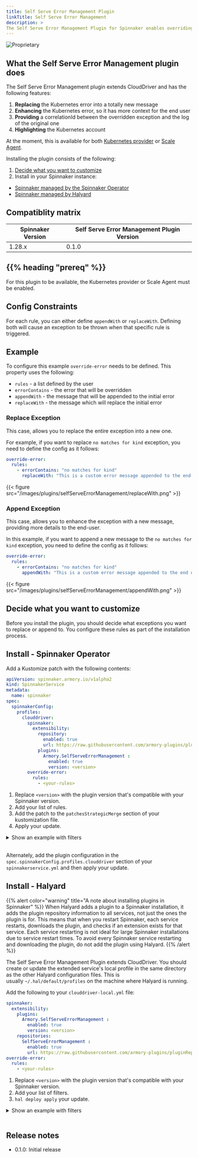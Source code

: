 ```yaml
---
title: Self Serve Error Management Plugin
linkTitle: Self Serve Error Management 
description: >
The Self Serve Error Management Plugin for Spinnaker enables overriding and customizing errors from CloudDriver or Scale Agent.
---
```


![Proprietary](/images/proprietary.svg)

## What the Self Serve Error Management plugin does

The Self Serve Error Management plugin extends CloudDriver and has the following features:

1. **Replacing** the Kubernetes error into a totally new message 
2. **Enhancing** the Kubernetes error, so it has more context for the end user
3. **Providing** a correlationId between the overridden exception and the log of the original one
4. **Highlighting** the Kubernetes account

At the moment, this is available for both [Kubernetes provider](https://spinnaker.io/docs/reference/providers/kubernetes-v2/) or [Scale Agent](https://docs.armory.io/plugins/scale-agent/install/).

Installing the plugin consists of the following:

1. [Decide what you want to customize](#decide-what-you-want-to-customize)
1. Install in your Spinnaker instance:
  * [Spinnaker managed by the Spinnaker Operator](#install---spinnaker-operator)
  * [Spinnaker managed by Halyard](#install---halyard)

## Compatiblity matrix

| Spinnaker Version | Self Serve Error Management Plugin Version |
|-------------------|-----------------------------|
| 1.28.x            | 0.1.0                       |

## {{% heading "prereq" %}}

For this plugin to be available, the Kubernetes provider or Scale Agent must be enabled.

## Config Constraints

For each rule, you can either define `appendWith` or `replaceWith`. Defining both will cause an exception to be thrown
when that specific rule is triggered.

## Example 

To configure this example `override-error` needs to be defined. This property uses the following:
- `rules` - a list defined by the user
- `errorContains` - the error that will be overridden
- `appendWith` - the message that will be appended to the initial error
- `replaceWith` - the message which will replace the initial error

### Replace Exception

This case, allows you to replace the entire exception into a new one. 

For example, if you want to replace `no matches for kind` exception, you need to define the config as it follows:

```yaml
override-error:
  rules:
    - errorContains: "no matches for kind"
      replaceWith: "This is a custom error message appended to the end of the error message"
```

{{< figure src="/images/plugins/selfServeErrorManagement/replaceWith.png" >}}

### Append Exception

This case, allows you to enhance the exception with a new message, providing more details to the end-user.

In this example, if you want to append a new message to the  `no matches for kind` exception, you need to define the config as it follows:

```yaml
override-error:
  rules:
    - errorContains: "no matches for kind"
      appendWith: "This is a custom error message appended to the end of the error message"
```

{{< figure src="/images/plugins/selfServeErrorManagement/appendWith.png" >}}

## Decide what you want to customize

Before you install the plugin, you should decide what exceptions you want to replace or append to. You configure these rules as part of the installation process.

## Install - Spinnaker Operator

Add a Kustomize patch with the following contents:

```yaml
apiVersion: spinnaker.armory.io/v1alpha2
kind: SpinnakerService
metadata:
  name: spinnaker
spec:
  spinnakerConfig:
    profiles:
      clouddriver:
        spinnaker:
          extensibility:
            repository:
              enabled: true
              url: https://raw.githubusercontent.com/armory-plugins/pluginRepository/master/repositories.json
            plugins:
              Armory.SelfServeErrorManagement :
                enabled: true
                version: <version>
        override-error:
          rules:
            - <your-rules>

```

1. Replace `<version>` with the plugin version that's compatible with your Spinnaker version.
1. Add your list of rules.
1. Add the patch to the `patchesStrategicMerge` section of your kustomization file.
1. Apply your update.

<details><summary>Show an example with filters</summary>

```yaml
apiVersion: spinnaker.armory.io/v1alpha2
kind: SpinnakerService
metadata:
  name: spinnaker
spec:
  spinnakerConfig:
    profiles:
      clouddriver:
        spinnaker:
          extensibility:
            repository:
              enabled: true
              url: https://raw.githubusercontent.com/armory-plugins/pluginRepository/master/repositories.json
            plugins:
              Armory.SelfServeErrorManagement :
                enabled: true
                version: 0.1.0
        override-error:
          rules:
            - errorContains: "no matches for kind"
              appendWith: "This is a custom error message appended to the end of the error message"
            - errorContains: "credentials not found"
              replaceWith: "Credentials not found. This is a custom error message."
```
</details></br>

Alternately, add the plugin configuration in the `spec.spinnakerConfig.profiles.clouddriver` section of your `spinnakerservice.yml` and then apply your update.

## Install - Halyard

{{% alert color="warning" title="A note about installing plugins in Spinnaker" %}}
When Halyard adds a plugin to a Spinnaker installation, it adds the plugin repository information to all services, not just the ones the plugin is for. This means that when you restart Spinnaker, each service restarts, downloads the plugin, and checks if an extension exists for that service. Each service restarting is not ideal for large Spinnaker installations due to service restart times. To avoid every Spinnaker service restarting and downloading the plugin, do not add the plugin using Halyard.
{{% /alert %}}

The Self Serve Error Management Plugin extends CloudDriver. You should create or update the extended service's local profile in the same directory as the other Halyard configuration files. This is usually `~/.hal/default/profiles` on the machine where Halyard is running.

Add the following to your `clouddriver-local.yml` file:

```yaml
spinnaker:
  extensibility:
    plugins:
      Armory.SelfServeErrorManagement :
        enabled: true
        version: <version>
    repositories:
      SelfServeErrorManagement :
        enabled: true
        url: https://raw.githubusercontent.com/armory-plugins/pluginRepository/master/repositories.json
override-error:
  rules:
    - <your-rules>
```

1. Replace `<version>` with the plugin version that's compatible with your Spinnaker version.
1. Add your list of filters.
1. `hal deploy apply` your update.

<details><summary>Show an example with filters</summary>

```yaml
spinnaker:
  extensibility:
    plugins:
      Armory.SelfServeErrorManagement :
        enabled: true
        version: 0.1.0
    repositories:
      SelfServeErrorManagement :
        enabled: true
        url: https://raw.githubusercontent.com/armory-plugins/pluginRepository/master/repositories.json
override-error:
  rules:
    - errorContains: "no matches for kind"
      appendWith: "This is a custom error message appended to the end of the error message"
    - errorContains: "credentials not found"
      replaceWith: "Credentials not found. This is a custom error message."
```

</details></br>

## Release notes

- 0.1.0: Initial release

